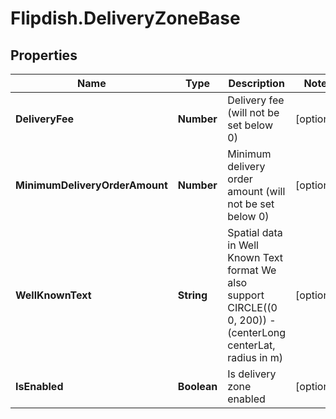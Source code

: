 # Flipdish.DeliveryZoneBase

## Properties
Name | Type | Description | Notes
------------ | ------------- | ------------- | -------------
**DeliveryFee** | **Number** | Delivery fee (will not be set below 0) | [optional] 
**MinimumDeliveryOrderAmount** | **Number** | Minimum delivery order amount (will not be set below 0) | [optional] 
**WellKnownText** | **String** | Spatial data in Well Known Text format  We also support CIRCLE((0 0, 200)) - (centerLong centerLat, radius in m) | [optional] 
**IsEnabled** | **Boolean** | Is delivery zone enabled | [optional] 


